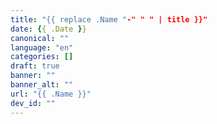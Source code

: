 ```yaml
---
title: "{{ replace .Name "-" " " | title }}"
date: {{ .Date }}
canonical: ""
language: "en"
categories: []
draft: true
banner: ""
banner_alt: ""
url: "{{ .Name }}"
dev_id: ""
---
```

<!--more-->